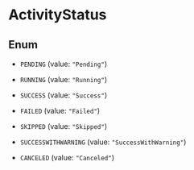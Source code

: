 

# ActivityStatus

## Enum


* `PENDING` (value: `"Pending"`)

* `RUNNING` (value: `"Running"`)

* `SUCCESS` (value: `"Success"`)

* `FAILED` (value: `"Failed"`)

* `SKIPPED` (value: `"Skipped"`)

* `SUCCESSWITHWARNING` (value: `"SuccessWithWarning"`)

* `CANCELED` (value: `"Canceled"`)



